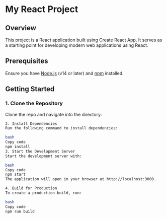 # My React Project

## Overview

This project is a React application built using Create React App. It serves as a starting point for developing modern web applications using React.

## Prerequisites

Ensure you have [Node.js](https://nodejs.org/) (v14 or later) and [npm](https://www.npmjs.com/) installed.

## Getting Started

### 1. Clone the Repository

Clone the repo and navigate into the directory:

```bash
2. Install Dependencies
Run the following command to install dependencies:

bash
Copy code
npm install
3. Start the Development Server
Start the development server with:

bash
Copy code
npm start
The application will open in your browser at http://localhost:3000.

4. Build for Production
To create a production build, run:

bash
Copy code
npm run build
